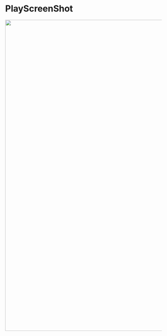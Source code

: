 # PlayScreenShot
<div>
<img width = "1000" src="https://user-images.githubusercontent.com/40677863/44568120-6081c480-a7b0-11e8-8a08-117d7d03878a.jpg"?
</div>
